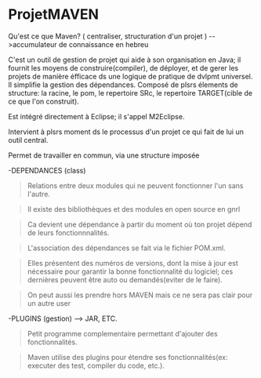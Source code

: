# ProjetMAVEN
Qu'est ce que Maven? ( centraliser, structuration d'un projet ) -->accumulateur de connaissance en hebreu

C'est un outil de gestion de projet qui aide à son organisation en Java; il fournit les moyens de construire(compiler), de déployer, et de gerer les projets de manière éfficace ds une logique de pratique de dvlpmt universel.
Il simplifie la gestion des dépendances.
Composé de plsrs élements de structure: la racine, le pom, le repertoire SRc, le repertoire TARGET(cible de ce que l'on construit).

Est intégré directement à Eclipse; il s'appel M2Eclipse.

Intervient à plsrs moment ds le processus d'un projet ce qui fait de lui un outil central.

Permet de travailler en commun, via une structure imposée

 -DEPENDANCES (class)
 
>Relations entre deux modules qui ne peuvent fonctionner l'un sans l'autre.

>Il existe des bibliothèques et des modules en open source en gnrl

>Ca devient une dépendance à partir du moment où ton projet dépend de leurs fonctionnnalités.

>L'association des dépendances se fait via le fichier POM.xml.

>Elles présentent des numéros de versions, dont la mise à jour est nécessaire pour garantir la bonne fonctionnalité du logiciel; ces dernières peuvent être auto ou demandés(eviter de le faire).

>On peut aussi les prendre hors MAVEN mais ce ne sera pas clair pour un autre user

-PLUGINS (gestion) --> JAR, ETC.

>Petit programme complementaire permettant d'ajouter des fonctionnalités.

>Maven utilise des plugins pour étendre ses fonctionnalités(ex: executer des test, compiler du code, etc.).


 
